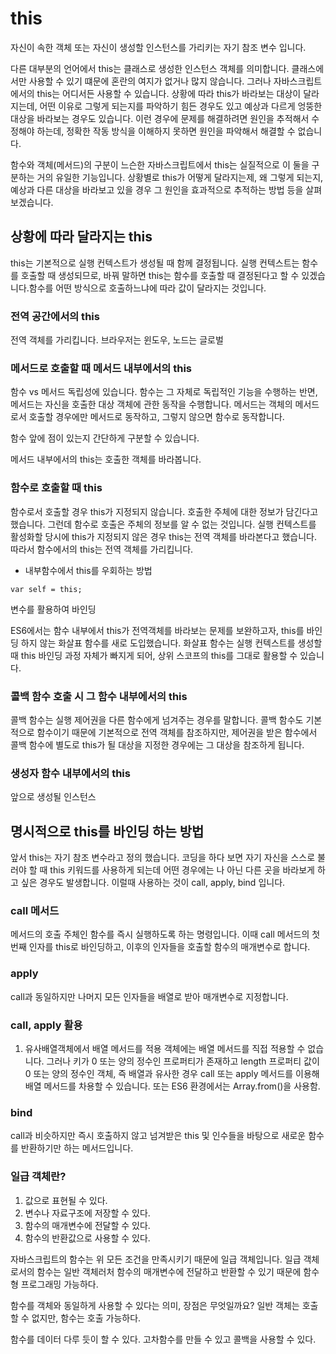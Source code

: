 # this

자신이 속한 객체 또는 자신이 생성할 인스턴스를 가리키는 자기 참조 변수 입니다.

다른 대부분의 언어에서 this는 클래스로 생성한 인스턴스 객체를 의미합니다. 클래스에서만 사용할 수 있기 떄문에 혼란의 여지가 없거나 많지 않습니다. 그러나 자바스크립트에서의 this는 어디서든 사용할 수 있습니다. 상황에 따라 this가 바라보는 대상이 달라지는데, 어떤 이유로 그렇게 되는지를 파악하기 힘든 경우도 있고 예상과 다르게 엉뚱한 대상을 바라보는 경우도 있습니다. 이런 경우에 문제를 해결하려면 원인을 추적해서 수정해야 하는데, 정확한 작동 방식을 이해하지 못하면 원인을 파악해서 해결할 수 없습니다. 

함수와 객체(메서드)의 구분이 느슨한 자바스크립트에서 this는 실질적으로 이 둘을 구분하는 거의 유일한 기능입니다. 상황별로 this가 어떻게 달라지는제, 왜 그렇게 되는지, 예상과 다른 대상을 바라보고 있을 경우 그 원인을 효과적으로 추적하는 방법 등을 살펴보겠습니다.

## 상황에 따라 달라지는 this
this는 기본적으로 실행 컨텍스트가 생성될 때 함께 결정됩니다. 실행 컨텍스트는 함수를 호출할 때 생성되므로, 바꿔 말하면 this는 함수를 호출할 때 결정된다고 할 수 있겠습니다.함수를 어떤 방식으로 호출하느냐에 따라 값이 달라지는 것입니다.

### 전역 공간에서의 this
전역 객체를 가리킵니다. 브라우저는 윈도우, 노드는 글로벌

### 메서드로 호출할 때 메서드 내부에서의 this
함수 vs 메서드
독립성에 있습니다. 함수는 그 자체로 독립적인 기능을 수행하는 반면, 메서드는 자신을 호출한 대상 객체에 관한 동작을 수행합니다.
메서드는 객체의 메서드로서 호출할 경우에만 메서드로 동작하고, 그렇지 않으면 함수로 동작합니다.

함수 앞에 점이 있는지 간단하게 구분할 수 있습니다.

메서드 내부에서의 this는 호출한 객체를 바라봅니다.

### 함수로 호출할 때 this
함수로서 호출할 경우 this가 지정되지 않습니다. 호출한 주체에 대한 정보가 담긴다고 했습니다. 그런데 함수로 호출은 주체의 정보를 알 수 없는 것입니다. 실행 컨텍스트를 활성화할 당시에 this가 지정되지 않은 경우 this는 전역 객체를 바라본다고 했습니다. 따라서 함수에서의 this는 전역 객체를 가리킵니다.

* 내부함수에서 this를 우회하는 방법
```
var self = this; 
```
변수를 활용하여 바인딩

ES6에서는 함수 내부에서 this가 전역객체를 바라보는 문제를 보완하고자, this를 바인딩 하지 않는 화살표 함수를 새로 도입했습니다. 화살표 함수는 실행 컨텍스트를 생성할 때 this 바인딩 과정 자체가 빠지게 되어, 상위 스코프의 this를 그대로 활용할 수 있습니다.

### 콜백 함수 호출 시 그 함수 내부에서의 this
콜백 함수는 실행 제어권을 다른 함수에게 넘겨주는 경우를 말합니다.
콜백 함수도 기본적으로 함수이기 때문에 기본적으로 전역 객체를 참조하지만, 제어권을 받은 함수에서 콜백 함수에 별도로 this가 될 대상을 지정한 경우에는 그 대상을 참조하게 됩니다.

### 생성자 함수 내부에서의 this
앞으로 생성될 인스턴스

## 명시적으로 this를 바인딩 하는 방법
앞서 this는 자기 참조 변수라고 정의 했습니다. 코딩을 하다 보면 자기 자신을 스스로 불러야 할 때 this 키워드를 사용하게 되는데 어떤 경우에는 나 아닌 다른 곳을 바라보게 하고 싶은 경우도 발생합니다. 이럴때 사용하는 것이 call, apply, bind 입니다.
### call 메서드
메서드의 호출 주체인 함수를 즉시 실행하도록 하는 명령입니다. 이때 call 메서드의 첫 번째 인자를 this로 바인딩하고, 이후의 인자들을 호출할 함수의 매개변수로 합니다.

### apply
call과 동일하지만 나머지 모든 인자들을 배열로 받아 매개변수로 지정합니다.

### call, apply 활용 

1. 유사배열객체에서 배열 메서드를 적용
객체에는 배열 메서드를 직접 적용할 수 없습니다. 그러나 키가 0 또는 양의 정수인 프로퍼티가 존재하고 length 프로퍼티 값이 0 또는 양의 정수인 객체, 즉 배열과 유사한 경우 call 또는 apply 메서드를 이용해 배열 메서드를 차용할 수 있습니다. 또는 ES6 환경에서는 Array.from()을 사용함.


### bind
call과 비슷하지만 즉시 호출하지 않고 넘겨받은 this 및 인수들을 바탕으로 새로운 함수를 반환하기만 하는 메서드입니다. 

### 일급 객체란?
1. 값으로 표현될 수 있다.
2. 변수나 자료구조에 저장할 수 있다.
3. 함수의 매개변수에 전달할 수 있다. 
4. 함수의 반환값으로 사용할 수 있다.

자바스크립트의 함수는 위 모든 조건을 만족시키기 때문에 일급 객체입니다. 
일급 객체로서의 함수는 일반 객체러처 함수의 매개변수에 전달하고 반환할 수 있기 때문에 함수형 프로그래밍 가능하다.

함수를 객체와 동일하게 사용할 수 있다는 의미, 장점은 무엇일까요?
일반 객체는 호출할 수 없지만, 함수는 호출 가능하다.

함수를 데이터 다루 듯이 할 수 있다.
고차함수를 만들 수 있고 콜백을 사용할 수 있다.